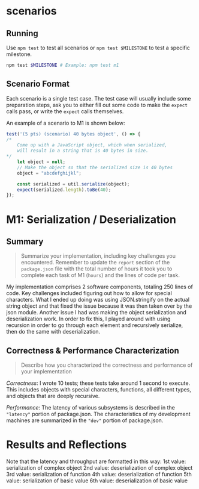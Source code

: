 # scenarios

## Running

Use `npm test` to test all scenarios or `npm test $MILESTONE` to test a specific milestone.

```bash
npm test $MILESTONE # Example: npm test m1
```

## Scenario Format

Each scenario is a single test case.
The test case will usually include some preparation steps, ask you to either fill out
some code to make the `expect` calls pass, or write the `expect` calls themselves.

An example of a scenario to M1 is shown below:
```javascript
test('(5 pts) (scenario) 40 bytes object', () => {
/* 
    Come up with a JavaScript object, which when serialized, 
    will result in a string that is 40 bytes in size.
*/
    let object = null;
    // Make the object so that the serialized size is 40 bytes
    object = "abcdefghijkl";

    const serialized = util.serialize(object);
    expect(serialized.length).toBe(40);
});
```


# M1: Serialization / Deserialization


## Summary

> Summarize your implementation, including key challenges you encountered. Remember to update the `report` section of the `package.json` file with the total number of hours it took you to complete each task of M1 (`hours`) and the lines of code per task.


My implementation comprises 2 software components, totaling 250 lines of code. Key challenges included figuring out how to allow for special characters. What I ended up doing was using JSON.stringify on the actual string object and that fixed the issue because it was then taken over by the json module. Another issue I had was making the object serialization and deserialization work. In order to fix this, I played around with using recursion in order to go through each element and recursively serialize, then do the same with deserialization. 


## Correctness & Performance Characterization


> Describe how you characterized the correctness and performance of your implementation


*Correctness*: I wrote 10 tests; these tests take around 1 second to execute. This includes objects with special characters, functions, all different types, and objects that are deeply recursive.


*Performance*: The latency of various subsystems is described in the `"latency"` portion of package.json. The characteristics of my development machines are summarized in the `"dev"` portion of package.json.
# Results and Reflections

Note that the latency and throughput are formatted in this way:
1st value: serialization of complex object
2nd value: deserialization of complex object
3rd value: serialization of function
4th value: deserialization of function
5th value: serialization of basic value
6th value: deserialization of basic value

